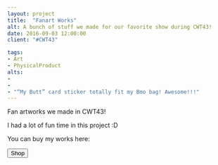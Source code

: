 ```yaml
---
layout: project
title:  "Fanart Works"
alt: A bunch of stuff we made for our favorite show during CWT43!
date: 2016-09-03 12:00:00
client: "#CWT43"

tags:
- Art
- PhysicalProduct
alts:
-
-
- "“My Butt” card sticker totally fit my Bmo bag! Awesome!!!"
---
```

Fan artworks we made in CWT43!

I had a lot of fun time in this project :D

You can buy my works here:

<a href="https://shopee.tw/%E6%8E%A2%E9%9A%AA%E6%B4%BB%E5%AF%B6-%E7%90%85%E7%90%8A%E6%A6%9C-%E8%B6%85%E8%87%AA%E7%84%B6%E6%AA%94%E6%A1%88-%E6%82%A0%E9%81%8A%E5%8D%A1%E8%B2%BC-i.3699403.316226876" target="_blank"><button type="button" class="btn btn-theme">Shop</button></a>